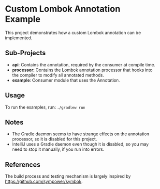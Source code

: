# Custom Lombok Annotation Example

This project demonstrates how a custom Lombok annotation can be implemented.

## Sub-Projects

* **api**: Contains the annotation, required by the consumer at compile time.
* **processor**: Contains the Lombok annotation processor that hooks into the compiler to modify all annotated methods.
* **example**: Consumer module that uses the Annotation.

## Usage

To run the examples, run: `./gradlew run`

## Notes

* The Gradle daemon seems to have strange effects on the annotation processor, so it is disabled for this project.
* IntelliJ uses a Gradle daemon even though it is disabled, so you may need to stop it manually, if you run into errors.

## References

The build process and testing mechanism is largely inspired by https://github.com/sympower/symbok.